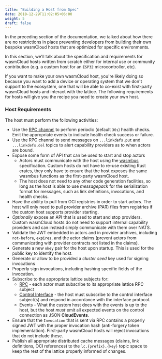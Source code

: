 ```yaml
---
title: "Building a Host from Spec"
date: 2018-12-29T11:02:05+06:00
weight: 5
draft: false
---
```


In the preceding section of the documentation, we talked about how there are no restrictions in place preventing developers from building their own bespoke wasmCloud hosts that are optimized for specific environments. 

In this section, we'll talk about the specification and requirements for wasmCloud
hosts written from scratch either for internal use or community contribution (e.g. a custom host for an `ESP32` microcontroller, etc).

If you want to make your own wasmCloud host, you're likely doing so because you want to add a device or operating system that we don't support to the ecosystem, one that will be able to co-exist with first-party wasmCloud hosts and interact with the lattice. The following requirements for hosts will give you the recipe you need to create your own host.

### Host Requirements

The host must perform the following activities:

* Use the [RPC channel](../../../reference/lattice-protocols/rpc) to perform periodic (default `30s`) health checks. Emit the appropriate events to indicate health check success or failure.
* Use the RPC channel to send messages on `...linkdefs.put` and `...linkdefs.del` topics to alert capability providers as to when actors are bound.
* Expose some form of API that can be used to start and stop actors
  * Actors must communicate with the host using the [wasmbus](/reference/wasmbus) specification. Custom hosts do not have to re-use existing Rust crates, they only have to ensure that the host exposes the same wasmbus functions as the first-party wasmCloud host.
  * The host does not need to any other code generation facilities, so long as the host is able to use _messagepack_ for the serialization format for messages, such as link definitions, invocations, and health checks.
* Have the ability to pull from OCI registries in order to start actors. The host will only need to pull provider archive (PAR) files from registries if the custom host supports provider starting.
* _Optionally_ expose an API that is used to start and stop providers. Custom wasmCloud hosts do not need to support internal capability providers and can instead simply communicate with them over NATS.
* Validate the JWT embedded in actors and in provider archives, including `not-before`, `expires`, and the actor claims (prevent actors from communicating with provider contracts not listed in the claims).
* Generate a new `nkey` pair for the host upon startup. This is used for the public key to identify the host.
* Generate or allow to be provided a _cluster seed_ key used for signing invocations
* Properly sign invocations, including hashing specific fields of the invocation.
* Subscribe to the appropriate lattice subjects for:
  * [RPC](../../../reference/lattice-protocols/rpc) - each actor must subscribe to its appropriate lattice RPC subject
  * [Control Interface](../../../reference/lattice-protocols/control-interface) - the host must subscribe to the control interface subject(s) and respond in accordance with the interface protocol.
  * Events - What the custom host does with the events is up to the host, but the host _must_ emit all expected events on the control connection as JSON **CloudEvents**.
* Ensure that the `Invocation` that is sent via RPC contains a properly signed JWT with the proper invocation hash (anti-forgery token implementation). First-party wasmCloud hosts will reject invocations that do not include these.
* Publish all appropriate distributed cache messages (claims, link definitions, OCI references) to the `lc.{prefix}.{key}` topic space to keep the rest of the lattice properly informed of changes.
